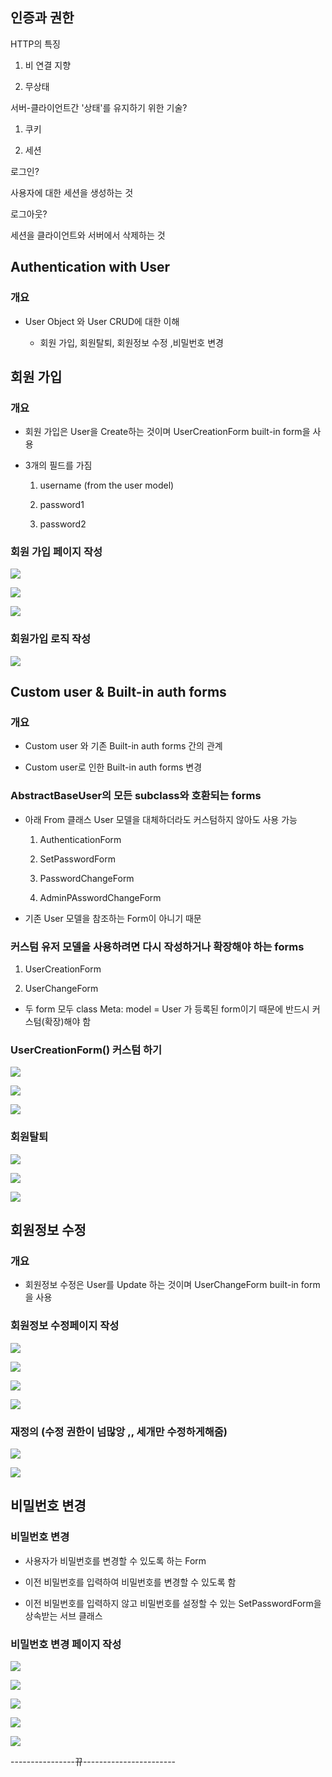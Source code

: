 ## 인증과 권한

HTTP의 특징

1. 비 연결 지향

2. 무상태

서버-클라이언트간 '상태'를 유지하기 위한 기술?

1. 쿠키

2. 세션

로그인?

사용자에 대한 세션을 생성하는 것

로그아웃?

세션을 클라이언트와 서버에서 삭제하는 것

## Authentication with User

### 개요

- User Object 와 User CRUD에 대한 이해
  
  - 회원 가입, 회원탈퇴, 회원정보 수정 ,비밀번호 변경

## 회원 가입

### 개요

- 회원 가입은 User을 Create하는 것이며 UserCreationForm built-in form을 사용

- 3개의 필드를 가짐
  
  1. username (from the user model)
  
  2. password1
  
  3. password2

### 회원 가입 페이지 작성

![](0323_필기_assets/2023-03-23-09-18-14-image.png)

![](0323_필기_assets/2023-03-23-09-18-24-image.png)

![](0323_필기_assets/2023-03-23-09-20-22-image.png)

### 회원가입 로직 작성

![](0323_필기_assets/2023-03-23-09-23-34-image.png)

## Custom user & Built-in auth forms

### 개요

- Custom user 와 기존 Built-in auth forms 간의 관계

- Custom user로 인한 Built-in auth forms 변경

### AbstractBaseUser의 모든 subclass와 호환되는 forms

- 아래 From 클래스 User 모델을 대체하더라도 커스텀하지 않아도 사용 가능
  
  1. AuthenticationForm
  
  2. SetPasswordForm
  
  3. PasswordChangeForm
  
  4. AdminPAsswordChangeForm

- 기존 User 모델을 참조하는 Form이 아니기 때문

### 커스텀 유저 모델을 사용하려면 다시 작성하거나 확장해야 하는 forms

1. UserCreationForm

2. UserChangeForm
- 두 form 모두 class Meta: model = User 가 등록된 form이기 때문에 반드시 커스텀(확장)해야 함

### UserCreationForm() 커스텀 하기

![](0323_필기_assets/2023-03-23-09-35-22-image.png)

![](0323_필기_assets/2023-03-23-09-36-58-image.png)

![](0323_필기_assets/2023-03-23-09-36-40-image.png)

### 회원탈퇴

![](0323_필기_assets/2023-03-23-10-08-27-image.png)

![](0323_필기_assets/2023-03-23-10-08-33-image.png)

![](0323_필기_assets/2023-03-23-10-08-38-image.png)

## 회원정보 수정

### 개요

- 회원정보 수정은 User를 Update 하는 것이며 UserChangeForm built-in form을 사용

### 회원정보 수정페이지 작성

![](0323_필기_assets/2023-03-23-10-07-19-image.png)

![](0323_필기_assets/2023-03-23-10-07-25-image.png)

![](0323_필기_assets/2023-03-23-10-07-31-image.png)

![](0323_필기_assets/2023-03-23-10-07-51-image.png)

### 재정의 (수정 권한이 넘많앙 ,, 세개만 수정하게해줌)

![](0323_필기_assets/2023-03-23-10-09-54-image.png)

![](0323_필기_assets/2023-03-23-10-16-15-image.png)

## 비밀번호 변경

### 비밀번호 변경

- 사용자가 비밀번호를 변경할 수 있도록 하는 Form

- 이전 비밀번호를 입력하여 비밀번호를 변경할 수 있도록 함

- 이전 비밀번호를 입력하지 않고 비밀번호를 설정할 수 있는 SetPasswordForm을 상속받는 서브 클래스

### 비밀번호 변경 페이지 작성

![](0323_필기_assets/2023-03-23-10-29-54-image.png)

![](0323_필기_assets/2023-03-23-10-29-58-image.png)

![](0323_필기_assets/2023-03-23-10-30-05-image.png)

![](0323_필기_assets/2023-03-23-10-30-13-image.png)

![](0323_필기_assets/2023-03-23-10-30-21-image.png)

----------------뀨-----------------------
